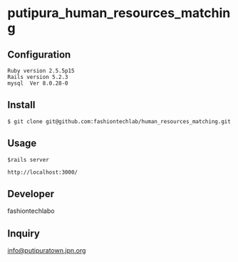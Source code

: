 # putipura_human_resources_matching

## Configuration
```
Ruby version 2.5.5p15
Rails version 5.2.3
mysql  Ver 8.0.28-0
```

## Install
```
$ git clone git@github.com:fashiontechlab/human_resources_matching.git
```

## Usage
```
$rails server
```

```
http://localhost:3000/

```

## Developer
fashiontechlabo

## Inquiry
info@putipuratown.jpn.org
